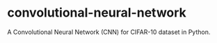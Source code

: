 # convolutional-neural-network

A Convolutional Neural Network (CNN) for CIFAR-10 dataset in Python. 
